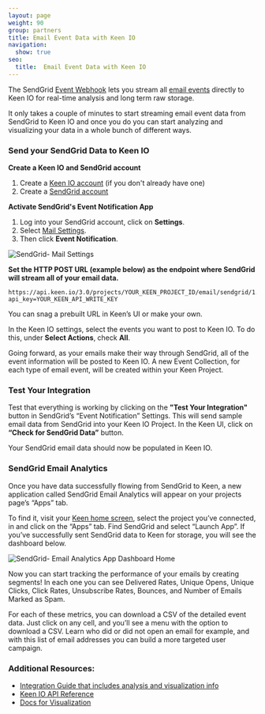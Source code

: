 ```yaml
---
layout: page
weight: 90
group: partners
title: Email Event Data with Keen IO
navigation:
  show: true
seo:
  title:  Email Event Data with Keen IO
---
```


The SendGrid [Event Webhook]({{root_url}}/for-developers/tracking-events/getting-started-event-webhook/) lets you stream all [email events]({{root_url}}/ui/analytics-and-reporting/email-activity-feed/) directly to Keen IO for real-time analysis and long term raw storage.

It only takes a couple of minutes to start streaming email event data from SendGrid to Keen IO and once you do you can start analyzing and visualizing your data in a whole bunch of different ways.

 ### 	Send your SendGrid Data to Keen IO

**Create a Keen IO and SendGrid account**

1. Create a <a href="https://keen.io/signup?utm_source=sendgrid_docs&utm_campaign=sendgrid">Keen IO account</a> (if you don't already have one)
1. Create a <a href="https://sendgrid.com/user/signup"> SendGrid account</a>


**Activate SendGrid's Event Notification App**

1. Log into your SendGrid account, click on **Settings**.
1. Select <a href="http://app.sendgrid.com/settings/mail_settings">Mail Settings</a>.
1. Then click **Event Notification**.

![SendGrid- Mail Settings]({{root_url}}/images/keen/sendgrid_mailsettings_eventnotification.png)

**Set the HTTP POST URL (example below) as the endpoint where SendGrid will stream all of your email data.**

```
https://api.keen.io/3.0/projects/YOUR_KEEN_PROJECT_ID/email/sendgrid/1.0?api_key=YOUR_KEEN_API_WRITE_KEY
```
You can snag a prebuilt URL in Keen’s UI or make your own.

In the Keen IO settings, select the events you want to post to Keen IO. To do this, under **Select Actions**, check **All**.

Going forward, as your emails make their way through SendGrid, all of the event information will be posted to Keen IO. A new Event Collection, for each type of email event, will be created within your Keen Project.

 ### 	Test Your Integration

Test that everything is working by clicking  on the **"Test Your Integration"** button in SendGrid’s “Event Notification” Settings. This will send sample email data from SendGrid into your Keen IO Project. In the Keen UI, click on **“Check for SendGrid Data”** button.

Your SendGrid email data should now be populated in Keen IO.

 ### 	SendGrid Email Analytics

Once you have data successfully flowing from SendGrid to Keen, a new application called SendGrid Email Analytics will appear on your projects page’s “Apps” tab.

To find it, visit your [Keen home screen](https://keen.io/home), select the project you’ve connected, in and click on the “Apps” tab. Find SendGrid and select “Launch App”. If you’ve successfully sent SendGrid data to Keen for storage, you will see the dashboard below.

![SendGrid- Email Analytics App Dashboard Home]({{root_url}}/images/keen/sendgrid_email_analytics_dashboard_empty.png)

Now you can start tracking the performance of your emails by creating segments! In each one you can see Delivered Rates, Unique Opens, Unique Clicks, Click Rates, Unsubscribe Rates, Bounces, and Number of Emails Marked as Spam.

For each of these metrics, you can download a CSV of the detailed event data. Just click on any cell, and you’ll see a menu with the option to download a CSV. Learn who did or did not open an email for example, and with this list of email addresses you can build a more targeted user campaign.


 ### 	Additional Resources:

- [Integration Guide that includes analysis and visualization info]({{root_url}}/for-developers/tracking-events/tracking-data-with-keen-io/)
- [Keen IO API Reference](https://keen.io/docs/api/)
- [Docs for Visualization](https://keen.io/docs/visualize/)
